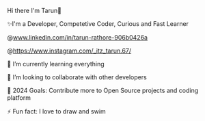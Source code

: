 Hi there I'm Tarun👋

✨I'm a Developer, Competetive Coder, Curious and Fast Learner

@www.linkedin.com/in/tarun-rathore-906b0426a

@https://www.instagram.com/_itz_tarun.67/


🌱 I’m currently learning everything 

👯 I’m looking to collaborate with other developers

🥅 2024 Goals: Contribute more to Open Source projects and coding platform

⚡ Fun fact: I love to draw and swim

